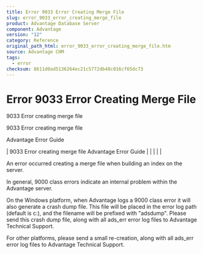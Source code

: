 ```yaml
---
title: Error 9033 Error Creating Merge File
slug: error_9033_error_creating_merge_file
product: Advantage Database Server
component: Advantage
version: "12"
category: Reference
original_path_html: error_9033_error_creating_merge_file.htm
source: Advantage CHM
tags:
  - error
checksum: 8611d0ad5136264ec21c5772db48c016cf65dc73
---
```


# Error 9033 Error Creating Merge File

9033 Error creating merge file

9033 Error creating merge file

Advantage Error Guide

| 9033 Error creating merge file  Advantage Error Guide |  |  |  |  |

An error occurred creating a merge file when building an index on the server.

In general, 9000 class errors indicate an internal problem within the Advantage server.

On the Windows platform, when Advantage logs a 9000 class error it will also generate a crash dump file. This file will be placed in the error log path (default is c:\), and the filename will be prefixed with "adsdump". Please send this crash dump file, along with all ads\_err error log files to Advantage Technical Support.

For other platforms, please send a small re-creation, along with all ads\_err error log files to Advantage Technical Support.
